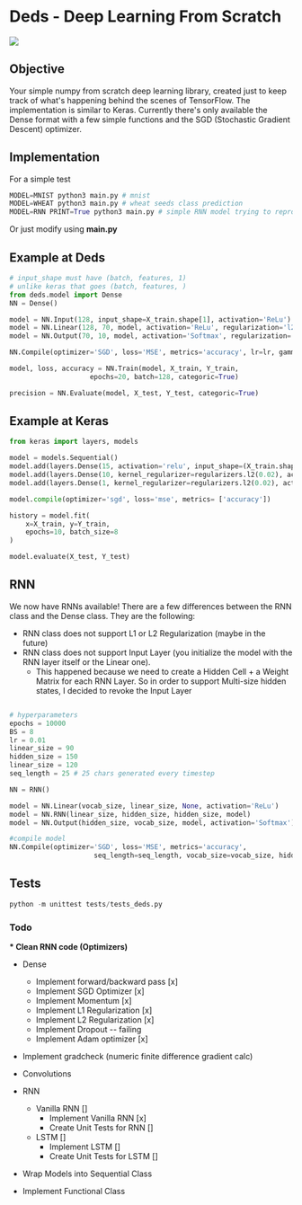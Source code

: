 # Deds - Deep Learning From Scratch

![](https://img.shields.io/badge/tests-passing-green)

## Objective
Your simple numpy from scratch deep learning library, created just to keep track of what's happening behind the scenes of TensorFlow. The implementation is similar to Keras. Currently there's only available the Dense format with a few simple functions and the SGD (Stochastic Gradient Descent) optimizer.

## Implementation
For a simple test

```python
MODEL=MNIST python3 main.py # mnist
MODEL=WHEAT python3 main.py # wheat seeds class prediction
MODEL=RNN PRINT=True python3 main.py # simple RNN model trying to reproduce text input (source)
```

Or just modify using <b>main.py</b>

## Example at Deds
```python
# input_shape must have (batch, features, 1)
# unlike keras that goes (batch, features, )
from deds.model import Dense 
NN = Dense()

model = NN.Input(128, input_shape=X_train.shape[1], activation='ReLu')
model = NN.Linear(128, 70, model, activation='ReLu', regularization='l2', reg=0.00001) #a little low, I know 
model = NN.Output(70, 10, model, activation='Softmax', regularization='l1', reg=0.0001)

NN.Compile(optimizer='SGD', loss='MSE', metrics='accuracy', lr=lr, gamma=gamma)

model, loss, accuracy = NN.Train(model, X_train, Y_train, 
                    epochs=20, batch=128, categoric=True)

precision = NN.Evaluate(model, X_test, Y_test, categoric=True)
```

## Example at Keras
```python
from keras import layers, models

model = models.Sequential()
model.add(layers.Dense(15, activation='relu', input_shape=(X_train.shape[1],)))
model.add(layers.Dense(10, kernel_regularizer=regularizers.l2(0.02), activation='relu'))
model.add(layers.Dense(1, kernel_regularizer=regularizers.l2(0.02), activation='linear'))

model.compile(optimizer='sgd', loss='mse', metrics= ['accuracy'])

history = model.fit(
    x=X_train, y=Y_train, 
    epochs=10, batch_size=8
)

model.evaluate(X_test, Y_test)

```

## RNN
We now have RNNs available! There are a few differences between the RNN class and the Dense class. They are the following:
- RNN class does not support L1 or L2 Regularization (maybe in the future)
- RNN class does not support Input Layer (you initialize the model with the RNN layer itself or the Linear one).
  - This happened because we need to create a Hidden Cell + a Weight Matrix for each RNN Layer. So in order to support Multi-size hidden states, I decided to revoke the Input Layer

```python

# hyperparameters
epochs = 10000
BS = 8
lr = 0.01
linear_size = 90
hidden_size = 150
linear_size = 120
seq_length = 25 # 25 chars generated every timestep

NN = RNN()

model = NN.Linear(vocab_size, linear_size, None, activation='ReLu')
model = NN.RNN(linear_size, hidden_size, hidden_size, model)
model = NN.Output(hidden_size, vocab_size, model, activation='Softmax')

#compile model
NN.Compile(optimizer='SGD', loss='MSE', metrics='accuracy',
					 seq_length=seq_length, vocab_size=vocab_size, hidden_size=hidden_size, lr=lr, momentum=False)

```

## Tests

```python
python -m unittest tests/tests_deds.py
```

### Todo

<b>* Clean RNN code (Optimizers)</b>

* Dense 
  * Implement forward/backward pass [x]
  * Implement SGD Optimizer [x]
  * Implement Momentum [x]
  * Implement L1 Regularization [x]
  * Implement L2 Regularization [x]
  * Implement Dropout -- failing
  * Implement Adam optimizer [x]

* Implement gradcheck (numeric finite difference gradient calc)

* Convolutions

* RNN 
  * Vanilla RNN [] 
    * Implement Vanilla RNN [x]
    * Create Unit Tests for RNN []
  * LSTM []
    * Implement LSTM []
    * Create Unit Tests for LSTM []

* Wrap Models into Sequential Class 

* Implement Functional Class 
